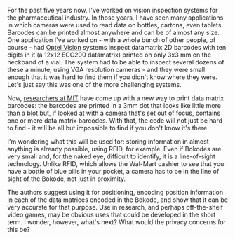 For the past five years now, I've worked on vision inspection systems for the pharmaceutical industry. In those years, I have seen many applications in which cameras were used to read data on bottles, cartons, even tablets. Barcodes can be printed almost anywhere and can be of almost any size. One application I've worked on - with a whole bunch of other people, of course - had [Optel Vision](http://www.optelvision.com) systems inspect datamatrix 2D barcodes with ten digits in it (a 12x12 ECC200 datamatrix) printed on only 3x3 mm on the neckband of a vial. The system had to be able to inspect several dozens of these a minute, using VGA resolution cameras - and they were small enough that it was hard to find them if you didn't know where they were.
Let's just say this was one of the more challenging systems.

<!--more-->

Now, [researchers at MIT](http://web.archive.org/web/20150410133041/http://web.media.mit.edu/%7Eankit/bokode/) have come up with a new way to print data matrix barcodes: the barcodes are printed in a 3mm dot that looks like little more than a blot but, if looked at with a camera that's set out of focus, contains one or more data matrix barcodes. With that, the code will not just be hard to find - it will be all but impossible to find if you don't know it's there.

I'm wondering what this will be used for: storing information in almost anything is already possible, using RFID, for example. Even if Bokodes are very small and, for the naked eye, difficult to identify, it is a line-of-sight technology. Unlike RFID, which allows the Wal-Mart cashier to see that you have a bottle of blue pills in your pocket, a camera has to be in the line of sight of the Bokode, not just in proximity.

The authors suggest using it for positioning, encoding position information in each of the data matrices encoded in the Bokode, and show that it can be very accurate for that purpose. Use in research, and perhaps off-the-shelf video games, may be obvious uses that could be developed in the short term. I wonder, however, what's next? What would the privacy concerns for this be?